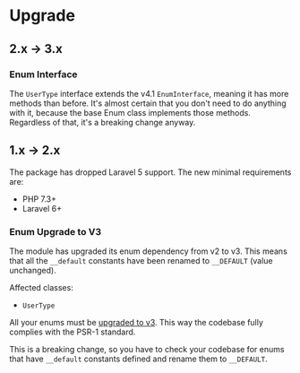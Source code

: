 # Upgrade

## 2.x -> 3.x

### Enum Interface

The `UserType` interface extends the v4.1 `EnumInterface`, meaning it has more methods than before.
It's almost certain that you don't need to do anything with it, because the base Enum class implements
those methods. Regardless of that, it's a breaking change anyway.

## 1.x -> 2.x

The package has dropped Laravel 5 support. The new minimal requirements are:

- PHP 7.3+
- Laravel 6+

### Enum Upgrade to V3

The module has upgraded its enum dependency from v2 to v3.
This means that all the `__default` constants have been renamed to `__DEFAULT` (value unchanged).

Affected classes:
- `UserType`

All your enums must be [upgraded to v3](https://konekt.dev/enum/3.0/upgrade#from-v2-to-v3).
This way the codebase fully complies with the PSR-1 standard.

This is a breaking change, so you have to check your codebase for enums that have
`__default` constants defined and rename them to `__DEFAULT`.

